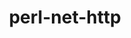 ---
title: "perl-net-http"
layout: cache
categories: [package, develop-2023-06-04]
meta: {"versions": ["6.22"], "compilers": ["gcc@=7.3.1"], "oss": ["amzn2"], "platforms": ["linux"], "targets": ["aarch64", "neoverse_n1", "x86_64_v3"], "stacks": ["aws-ahug", "aws-ahug-aarch64", "root"], "num_specs": 3, "num_specs_by_stack": {"aws-ahug-aarch64": 2, "root": 3, "aws-ahug": 1}}
spec_details: [{"hash": "fobofl765oqayzygerkc2i4jseazfacw", "compiler": "gcc@=7.3.1", "versions": ["6.22"], "os": "amzn2", "platform": "linux", "target": "aarch64", "variants": ["build_system=perl"], "stacks": ["aws-ahug-aarch64", "root"], "size": "-", "tarball": "https://binaries.spack.io/develop-2023-06-04/build_cache/linux-amzn2-aarch64/gcc-7.3.1/perl-net-http-6.22/linux-amzn2-aarch64-gcc-7.3.1-perl-net-http-6.22-fobofl765oqayzygerkc2i4jseazfacw.spack"}, {"hash": "4wxucyod4nnfz4fx7becjj45izu7h4jg", "compiler": "gcc@=7.3.1", "versions": ["6.22"], "os": "amzn2", "platform": "linux", "target": "neoverse_n1", "variants": ["build_system=perl"], "stacks": ["aws-ahug-aarch64", "root"], "size": "-", "tarball": "https://binaries.spack.io/develop-2023-06-04/build_cache/linux-amzn2-neoverse_n1/gcc-7.3.1/perl-net-http-6.22/linux-amzn2-neoverse_n1-gcc-7.3.1-perl-net-http-6.22-4wxucyod4nnfz4fx7becjj45izu7h4jg.spack"}, {"hash": "btnzxkf2yuu3hbjkr7uhsr5rlsxng5wc", "compiler": "gcc@=7.3.1", "versions": ["6.22"], "os": "amzn2", "platform": "linux", "target": "x86_64_v3", "variants": ["build_system=perl"], "stacks": ["aws-ahug", "root"], "size": "-", "tarball": "https://binaries.spack.io/develop-2023-06-04/build_cache/linux-amzn2-x86_64_v3/gcc-7.3.1/perl-net-http-6.22/linux-amzn2-x86_64_v3-gcc-7.3.1-perl-net-http-6.22-btnzxkf2yuu3hbjkr7uhsr5rlsxng5wc.spack"}]
---